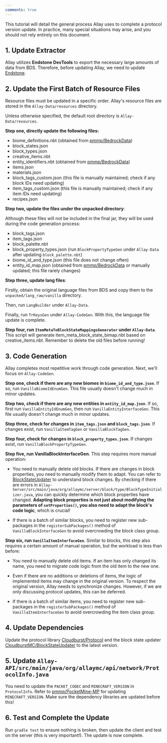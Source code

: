 ```yaml
---
comments: true
---
```


This tutorial will detail the general process Allay uses to complete a protocol version update.
In practice, many special situations may arise, and you should not rely entirely on this document.

## 1. Update Extractor

Allay utilizes **Endstone DevTools** to export the necessary large amounts of data from BDS.
Therefore, before updating Allay, we need to update [Endstone](https://github.com/EndstoneMC/endstone).

## 2. Update the First Batch of Resource Files

Resource files must be updated in a specific order.
Allay's resource files are stored in the `Allay-Data/resources` directory.

Unless otherwise specified, the default root directory is `Allay-Data/resources`.

**Step one, directly update the following files:**

- biome_definitions.nbt (obtained from [pmmp/BedrockData](https://github.com/pmmp/BedrockData))
- block_states.json
- block_types.json
- creative_items.nbt
- entity_identifiers.nbt (obtained from [pmmp/BedrockData](https://github.com/pmmp/BedrockData))
- items.json
- materials.json
- block_tags_custom.json (this file is manually maintained; check if any block IDs need updating)
- item_tags_custom.json (this file is manually maintained; check if any item IDs need updating)
- recipes.json

**Step two, update the files under the unpacked directory**:

Although these files will not be included in the final jar, they will be used during the code generation process:

- block_tags.json
- item_tags.json
- block_palette.nbt
- block_property_types.json (run `BlockPropertyTypeGen` under `Allay-Data` after updating `block_palette.nbt`)
- biome_id_and_type.json (this file does not change often)
- entity_id_map.json (obtained from [pmmp/BedrockData](https://github.com/pmmp/BedrockData) or manually updated; this
  file rarely changes)

**Step three, update lang files**:

Firstly, obtain the original language files from BDS and copy them to the `unpacked/lang_raw/vanilla` directory.

Then, run `LangBuilder` under `Allay-Data`.

Finally, run `TrKeysGen` under `Allay-CodeGen`. With this, the language file update is complete.

**Step four, run `ItemMetaToBlockStateMappingsGenerator` under `Allay-Data`**. This script will generate
item_meta_block_state_bimap.nbt based on creative_items.nbt. Remember to delete the old files before running!

## 3. Code Generation

Allay completes most repetitive work through code generation. Next, we'll focus on `Allay-CodeGen`.

**Step one, check if there are any new biomes in `biome_id_and_type.json`**. If so, run `VanillaBiomeIdEnumGen`. This
file usually doesn't change much in minor updates.

**Step two, check if there are any new entities in `entity_id_map.json`**. If so, first run `VanillaEntityIdEnumGen`,
then run `VanillaEntityInterfaceGen`. This file usually doesn't change much in minor updates.

**Step three, check for changes in `item_tags.json` and `block_tags.json`**. If changes exist, run `VanillaItemTagGen`
or `VanillaBlockTagGen`.

**Step four, check for changes in `block_property_types.json`**. If changes exist, run `VanillaBlockPropertyTypeGen`.

**Step five, run VanillaBlockInterfaceGen**. This step requires more manual operation:

- You need to manually delete old blocks. If there are changes in block properties, you need to manually modify them to
  adapt. You can refer to [BlockStateUpdater](https://github.com/CloudburstMC/BlockStateUpdater) to understand block
  changes.
  By checking if there are errors
  in `Allay-Server/src/main/java/org/allaymc/server/block/type/BlockTypeInitializer.java`, you can quickly determine
  which block properties have changed.
  **Adapting block properties is not just about modifying the parameters of `setProperties()`, you also need to adapt
  the block's code logic**, which is crucial!

- If there is a batch of similar blocks, you need to register new sub-packages in the `registerSubPackages()` method
  of `VanillaBlockInterfaceGen` to avoid overcrowding the block class group.

**Step six, run `VanillaItemInterfaceGen`**. Similar to blocks, this step also requires a certain amount of manual
operation, but the workload is less than before:

- You need to manually delete old items. If an item has only changed its name, you need to migrate code logic from the
  old item to the new one.

- Even if there are no additions or deletions of items, the logic of implemented items may change in the original
  version. To respect the original version, Allay needs to synchronize changes. However, if we are only discussing
  protocol updates, this can be deferred.

- If there is a batch of similar items, you need to register new sub-packages in the `registerSubPackages()` method
  of `VanillaItemInterfaceGen` to avoid overcrowding the item class group.

## 4. Update Dependencies

Update the protocol library [Cloudburst/Protocol](https://github.com/CloudburstMC/Protocol) and the block state
updater [CloudburstMC/BlockStateUpdater](https://github.com/CloudburstMC/BlockStateUpdater) to the latest version.

## 5. Update `Allay-API/src/main/java/org/allaymc/api/network/ProtocolInfo.java`

You need to update the `PACKET_CODEC` and `MINECRAFT_VERSION` in `ProtocolInfo`. Refer
to [pmmp/PocketMine-MP](https://github.com/pmmp/PocketMine-MP) for updating `MINECRAFT_VERSION`.
Make sure the dependency libraries are updated before this!

## 6. Test and Complete the Update

Run `gradle test` to ensure nothing is broken, then update the client and test on the server (this is very important!).
The update is now complete.